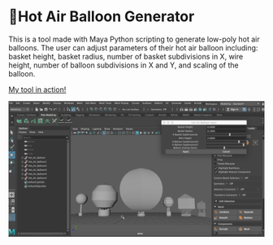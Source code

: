 # 🎈Hot Air Balloon Generator 

This is a tool made with Maya Python scripting to generate low-poly hot air balloons. The user can adjust parameters of their hot air balloon including: basket height, basket radius, number of basket subdivisions in X, wire height, number of balloon subdivisions in X and Y, and scaling of the balloon.

[My tool in action!](https://www.youtube.com/watch?v=yHp9RiNhs7o)

![hotairballoon](./image/balloon.png)
